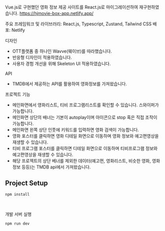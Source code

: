 #

Vue.js로 구현했던 영화 정보 제공 사이트를 React.js로 마이그레이션하여 재구현하였습니다.
https://hjmovie-box-app.netlify.app/

주요 프레임워크 및 라이브러리: React.js, Typescript, Zustand, Tailwind CSS
배포: Netlify

디자인

- OTT플랫폼 중 하나인 Wavve(웨이브)를 따라했습니다.
- 반응형 디자인이 적용하였습니다.
- 사용자 경험 개선을 위해 Skeleton UI 적용하였습니다.

API

- TMDB에서 제공하는 API를 활용하여 영화정보를 가져왔습니다.

프로젝트 기능

- 메인화면에서 영화리스트, 티비 프로그램리스트를 확인할 수 있습니다. 스와이퍼가 가능합니다.
- 메인화면 상단의 배너는 기본이 autoplay이며 아이콘으로 stop 혹은 직접 조작이 가능합니다.
- 메인화면 왼쪽 상단 인풋에 키워드를 입력하면 영화 검색이 가능합니다.
- 영화 포스터를 클릭하면 영화 디테일 화면으로 이동하며 영화 정보와 예고편영상을 재생할 수 있습니다.
- 티비 프로그램 포스터를 클릭하면 디테일 화면으로 이동하며 티비프로그램 정보와 예고편영상을 재생할 수 있습니다.
- 해당 프로젝트의 상단 베너를 제외한 데이터(예고편, 영화리스트, 비슷한 영화, 영화정보 등등)는 TMDB api에서 가져왔습니다.

## Project Setup

```sh
npm install
```

<br />

개발 서버 실행

```sh
npm run dev
```

